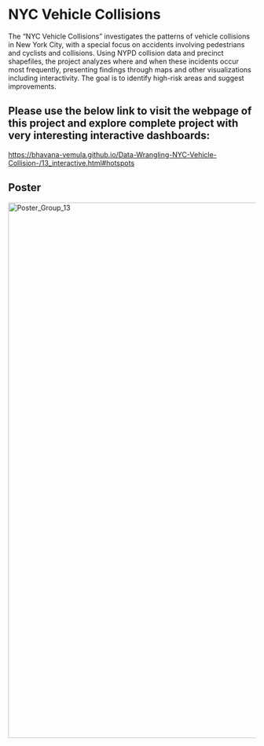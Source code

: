 # NYC Vehicle Collisions

The “NYC Vehicle Collisions” investigates the patterns of vehicle collisions in New York City, with a special focus on accidents involving pedestrians and cyclists and collisions. Using NYPD collision data and precinct shapefiles, the project analyzes where and when these incidents occur most frequently, presenting findings through maps and other visualizations including interactivity. The goal is to identify high-risk areas and suggest improvements.





## Please use the below link to visit the webpage of this project and explore complete project with very interesting interactive dashboards:

https://bhavana-vemula.github.io/Data-Wrangling-NYC-Vehicle-Collision-/13_interactive.html#hotspots





## Poster

<img width="1090" alt="Poster_Group_13" src="https://github.com/user-attachments/assets/b3932b3f-f795-466e-b973-972e92bd631e">
